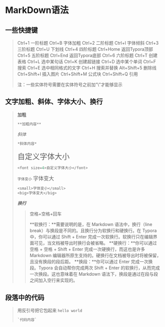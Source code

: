 # MarkDown语法

## 一些快捷键

> Ctrl+1  一阶标题    Ctrl+B  字体加粗
> Ctrl+2  二阶标题    Ctrl+I  字体倾斜
> Ctrl+3  三阶标题    Ctrl+U  下划线
> Ctrl+4  四阶标题    Ctrl+Home   返回Typora顶部
> Ctrl+5  五阶标题    Ctrl+End    返回Typora底部
> Ctrl+6  六阶标题    Ctrl+T  创建表格
> Ctrl+L  选中某句话   Ctrl+K  创建超链接
> Ctrl+D  选中某个单词  Ctrl+F  搜索
> Ctrl+E  选中相同格式的文字   Ctrl+H  搜索并替换
> Alt+Shift+5 删除线 Ctrl+Shift+I    插入图片
> Ctrl+Shift+M    公式块 Ctrl+Shift+Q    引用
>
> 注：一些实体符号需要在实体符号之前加”\”才能够显示

## 文字加粗、斜体、字体大小、换行

> **加粗**
>
> ```java
> **加粗内容**
> ```
>
> *斜体*
>
> ```java
> *斜体内容*
> ```
>
> <font size=5>自定义字体大小</font>
>
> ```java
> <font size=4>自定义字体大小</font>
> ```
>
> <small>字体变小</small>
> <big>字体变大</big>
>
> ```java
> <small>字体变小</small>
> <big>字体变大</big>
> ```
>
> ***换行***
>
> > 空格+空格+回车  
> >
> > **软换行：**需要说明的是，在 Markdown 语法中，换行（line break）与换段是不同的。且换行分为软换行和硬换行。在 Typora 中，你可以通过 Shift + Enter 完成一次软换行。软换行只在编辑界面可见，当文档被导出时换行会被省略。
> > **硬换行：**你可以通过 空格 + 空格 + Shift + Enter 完成一次硬换行，而这也是许多 Markdown 编辑器所原生支持的。硬换行在文档被导出时将被保留，且没有换段的段后距。
> > **换段：**你可以通过 Enter 完成一次换段。Typora 会自动帮你完成两次 Shift + Enter 的软换行，从而完成一次换段。这也意味着在 Markdown 语法下，换段是通过在段与段之间加入空行来实现的。

## 段落中的代码

> 用反引号把它包起来 
> `hello world`
>
> ```java
> `代码内容`
> ```

